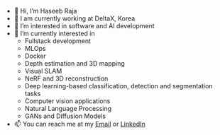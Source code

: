 -  👋 Hi, I’m Haseeb Raja
-  🔭 I am currently working at DeltaX, Korea
-  👀 I’m interested in software and AI development
-  🌱 I’m currently interested in
    * Fullstack development
    * MLOps
    * Docker
    * Depth estimation and 3D mapping
    * Visual SLAM
    * NeRF and 3D reconstruction
    * Deep learning-based classification, detection and segmentation tasks
    * Computer vision applications
    * Natural Language Processing 
    * GANs and Diffusion Models
-  📫 You can reach me at my [Email](rajahaseeb147@gmail.com) or [LinkedIn](https://www.linkedin.com/in/pytholic/)

<!---
rajahaseeb147/rajahaseeb147 is a ✨ special ✨ repository because its `README.md` (this file) appears on your GitHub profile.
You can click the Preview link to take a look at your changes.
--->
